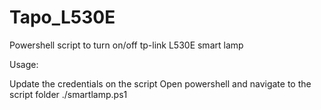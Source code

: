 # Tapo_L530E
Powershell script to turn on/off tp-link L530E smart lamp

Usage:

Update the credentials on the script
Open powershell and navigate to the script folder
./smartlamp.ps1
